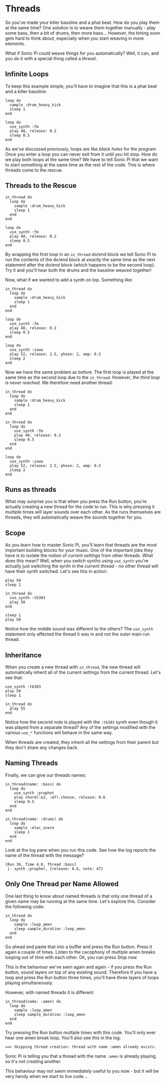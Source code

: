 # Threads

So you've made your killer bassline and a phat beat. How do you play
them at the same time? One solution is to weave them together manually -
play some bass, then a bit of drums, then more bass... However, the
timing soon gets hard to think about, especially when you start weaving
in more elements.

What if Sonic Pi could weave things for you automatically? Well, it can,
and you do it with a special thing called a *thread*.

## Infinite Loops

To keep this example simple, you'll have to imagine that this is a
phat beat and a killer bassline:

```
loop do
  sample :drum_heavy_kick
  sleep 1
end

loop do
  use_synth :fm
  play 40, release: 0.2
  sleep 0.5
end
```

As we've discussed previously, loops are like *black holes* for the
program. Once you enter a loop you can never exit from it until you hit
stop. How do we play both loops at the same time? We have to tell Sonic
Pi that we want to start something at the same time as the rest of the
code. This is where threads come to the rescue.

## Threads to the Rescue

```
in_thread do
  loop do
    sample :drum_heavy_kick
    sleep 1
  end
end

loop do
  use_synth :fm
  play 40, release: 0.2
  sleep 0.5
end
```

By wrapping the first loop in an `in_thread` do/end block we tell Sonic
Pi to run the contents of the do/end block at *exactly* the same time as
the next statement after the do/end block (which happens to be the
second loop). Try it and you'll hear both the drums and the bassline
weaved together!

Now, what if we wanted to add a synth on top. Something like:

```
in_thread do
  loop do
    sample :drum_heavy_kick
    sleep 1
  end
end

loop do
  use_synth :fm
  play 40, release: 0.2
  sleep 0.5
end

loop do
  use_synth :zawa
  play 52, release: 2.5, phase: 2, amp: 0.5
  sleep 2
end
```

Now we have the same problem as before. The first loop is played at the
same time as the second loop due to the `in_thread`. However, *the third
loop is never reached*. We therefore need another thread:

```
in_thread do
  loop do
    sample :drum_heavy_kick
    sleep 1
  end
end

in_thread do
  loop do
    use_synth :fm
    play 40, release: 0.2
    sleep 0.5
  end
end

loop do
  use_synth :zawa
  play 52, release: 2.5, phase: 2, amp: 0.5
  sleep 2
end
```

## Runs as threads

What may surprise you is that when you press the Run button, you're
actually creating a new thread for the code to run. This is why pressing
it multiple times will layer sounds over each other. As the runs
themselves are threads, they will automatically weave the sounds
together for you.

## Scope

As you learn how to master Sonic Pi, you'll learn that threads are the
most important building blocks for your music. One of the important jobs
they have is to isolate the notion of *current settings* from other
threads. What does this mean? Well, when you switch synths using
`use_synth` you're actually just switching the synth in the *current
thread* - no other thread will have their synth switched. Let's see this
in action:

```
play 50
sleep 1

in_thread do
  use_synth :tb303
  play 50
end

sleep 1
play 50
```

Notice how the middle sound was different to the others? The `use_synth`
statement only affected the thread it was in and not the outer main run
thread.

## Inheritance 

When you create a new thread with `in_thread`, the new thread will
automatically inherit all of the current settings from the current
thread. Let's see that:

```
use_synth :tb303
play 50
sleep 1

in_thread do
  play 55
end
```

Notice how the second note is played with the `:tb303` synth even though
it was played from a separate thread? Any of the settings modified with
the various `use_*` functions will behave in the same way.

When threads are created, they inherit all the settings from their
parent but they don't share any changes back.

## Naming Threads

Finally, we can give our threads names:

```
in_thread(name: :bass) do
  loop do
    use_synth :prophet
    play chord(:e2, :m7).choose, release: 0.6
    sleep 0.5
  end
end

in_thread(name: :drums) do
  loop do
    sample :elec_snare
    sleep 1
  end
end
```

Look at the log pane when you run this code. See how the log reports the
name of the thread with the message?

```
[Run 36, Time 4.0, Thread :bass]
 |- synth :prophet, {release: 0.6, note: 47}
```

## Only One Thread per Name Allowed

One last thing to know about named threads is that only one thread of
a given name may be running at the same time. Let's explore this.
Consider the following code:

```
in_thread do
  loop do
    sample :loop_amen
    sleep sample_duration :loop_amen
  end
end
```

Go ahead and paste that into a buffer and press the Run button. Press
it again a couple of times. Listen to the cacophony of multiple amen
breaks looping out of time with each other. Ok, you can press Stop now.

This is the behaviour we've seen again and again - if you press the Run
button, sound layers on top of any existing sound. Therefore if you have
a loop and press the Run button three times, you'll have three layers of
loops playing simultaneously.

However, with named threads it is different:

```
in_thread(name: :amen) do
  loop do
    sample :loop_amen
    sleep sample_duration :loop_amen
  end
end
```

Try pressing the Run button multiple times with this code. You'll only
ever hear one amen break loop. You'll also see this in the log:

```
==> Skipping thread creation: thread with name :amen already exists.
```

Sonic Pi is telling you that a thread with the name `:amen` is already
playing, so it's not creating another.

This behaviour may not seem immediately useful to you now - but it will
be very handy when we start to live code...
